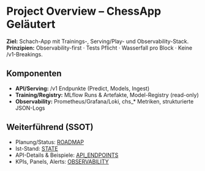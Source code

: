 # Project Overview – ChessApp Geläutert

**Ziel:** Schach-App mit Trainings-, Serving/Play- und Observability-Stack.  
**Prinzipien:** Observability-first · Tests Pflicht · Wasserfall pro Block · Keine /v1-Breakings.

## Komponenten

- **API/Serving:** /v1 Endpunkte (Predict, Models, Ingest)
- **Training/Registry:** MLflow Runs & Artefakte, Model-Registry (read-only)
- **Observability:** Prometheus/Grafana/Loki, chs\_\* Metriken, strukturierte JSON-Logs

## Weiterführend (SSOT)

- Planung/Status: [ROADMAP](./ROADMAP.md)
- Ist-Stand: [STATE](./STATE.md)
- API-Details & Beispiele: [API_ENDPOINTS](./API_ENDPOINTS.md)
- KPIs, Panels, Alerts: [OBSERVABILITY](./OBSERVABILITY.md)
